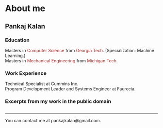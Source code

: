 # About me

## Pankaj Kalan

### Education
Masters in <font color="brown">Computer Science</font> from <font color="brown">Georgia Tech</font>. (Specialization: Machine Learning.)\
Masters in <font color="brown">Mechanical Engineering</font> from <font color="brown">Michigan Tech</font>.

### Work Experience
Technical Specialist at Cummins Inc.\
Program Development Leader and Systems Engineer at Faurecia.

### Excerpts from my work in the public domain
```{tableofcontents}
```
<hr>
You can contact me at pankajkalan@gmail.com.

<!--
Copy paste this in terminal for quick website update:
poetry run jupyter-book build myfirstbook &&  git add -A && git commit -m "publish" && git push && poetry run ghp-import -n -p -f myfirstbook/_build/html

Reference: https://medium.com/@dr.junghoonson/simplest-way-to-publish-your-jupyter-notebooks-on-the-open-web-using-jupyter-book-and-github-pages-eea144031d6f
-->